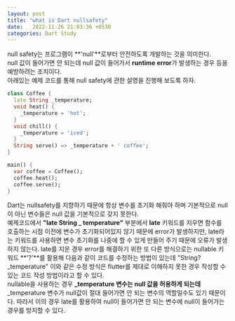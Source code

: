 ```yaml
---
layout: post
title: "what is Dart nullsafety"
date:   2022-11-26 21:03:36 +0530
categories: Dart Study
---
```

null safety는 프로그램이 **'null'**로부터 안전하도록 개발하는 것을 의미한다. <br>
null 값이 들어가면 안 되는데 null 값이 들어가서 **runtime error**가 발생하는 경우 등을 예방하려는 조치이다. <br>
아래있는 예제 코드를 통해 null safety에 관한 설명을 진행해 보도록 하자. <br>

```Dart
class Coffee {
  late String _temperature;
  void heat() {
    _temperature = 'hot';
  }
  void chill() {
    _temperature = 'iced';
  }
  String serve() => _temperature + ' coffee';
}

main() {
  var coffee = Coffee();
  coffee.heat();
  coffee.serve();
}
```


Dart는 nullsafety를 지향하기 때문에 항상 변수를 초기화 해줘야 하며 기본적으로 null이 아닌 변수들은 null 값을 기본적으로 갖지 못한다. <br>
예제코드에서 **"late String _ temperature"** 부분에서 **late** 키워드를 지우면 함수를 호출하는 시점 이전에 변수가 초기화되어있지 않기 때문에 error가 발생하지만, late라는 키워드를 사용하면 변수 초기화를 나중에 할 수 있게 만들어 주기 때문에 오류가 발생하지 않는다. 
late를 지운 경우 error를 해결하기 위한 또 다른 방식으로는 nullable 키워드 **'?'**를 활용해 다음과 같이 코드를 수정하는 방법이 있는데 "String? _temperature" 이와 같은 수정 방식은 flutter를 제대로 이해하지 못한 경우 작성할 수 있는 코드 작성 방법이라고 할 수 있다.  
nullable을 사용하는 경우 **_temperature 변수는 null 값을 허용하게 되는데** _temperature 변수가 null값이 절대 들어가면 안 되는 변수의  역할일수도 있기 때문이다. 따라서 이의 경우 late를 활용하여 null이 들어가면 안 되는 변수에 null이 들어가는 경우를 방지할 수 있다.